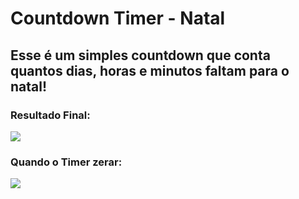 <h1>Countdown Timer - Natal</h1>

<h2>Esse é um simples countdown que conta quantos dias, horas e minutos faltam para o natal!</h2>

<h3>Resultado Final:</h3>

<img src="https://i.imgur.com/I5ZkkkP.png">

<h3>Quando o Timer zerar:</h3>

<img src="https://i.imgur.com/ps9ohI7.png">

